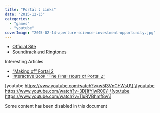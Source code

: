 ```yaml
---
title: "Portal 2 Links"
date: "2015-12-13"
categories: 
  - "games"
  - "youtube"
coverImage: "2015-02-14-aperture-science-investment-opportunity.jpg"
---
```


- [Official Site](http://www.thinkwithportals.com/ "http://www.thinkwithportals.com/")
- [Soundtrack and Ringtones](http://www.thinkwithportals.com/music.php "http://www.thinkwithportals.com/music.php")

Interesting Articles

- [“Making of” Portal 2](http://features.cgsociety.org/story_custom.php?story_id%3D6359 "http://features.cgsociety.org/story_custom.php?story_id%3D6359")
- [Interactive Book “The Final Hours of Portal 2”](http://store.steampowered.com/app/620/ "http://store.steampowered.com/app/620/")

\[youtube https://www.youtube.com/watch?v=w5I3VnCHWsU\] \[youtube https://www.youtube.com/watch?v=BDj1fYlwR00\] \[youtube https://www.youtube.com/watch?v=TluRVBhmf8w\]

Some content has been disabled in this document

